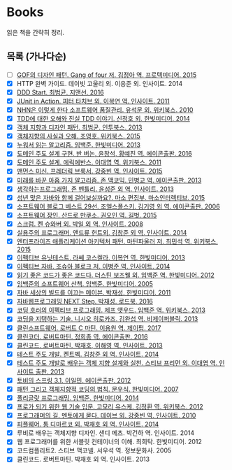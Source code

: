 # Books
읽은 책을 간략히 정리.

## 목록 (가나다순)
- [ ] [GOF의 디자인 패턴. Gang of four 저. 김정아 역. 프로텍미디어. 2015](summary/gof.md)
- [x] HTTP 완벽 가이드. 데이빗 고울리 외. 이응준 외. 인사이트. 2014
- [x] [DDD Start. 최범균. 지앤선. 2016](summary/ddd-start.md)
- [x] [JUnit in Action. 피터 타치브 외. 이복연 역. 인사이트. 2011](summary/junit-in-action.md)
- [x] [NHN은 이렇게 한다 소프트웨어 품질관리. 유석문 외. 위키북스. 2010](summary/like-nhn.md)
- [x] [TDD에 대한 오해와 진실 TDD 이야기. 신정호 외. 한빛미디어. 2014](summary/tdd-story.md)
- [x] [객체 지향과 디자인 패턴. 최범균. 인투북스. 2013](summary/oop-and-design-pattern.md)
- [x] [객체지향의 사실과 오해. 조영호. 위키북스. 2015](summary/the-essence-of-oo.md)
- [x] [누워서 읽는 알고리즘. 임백준. 한빛미디어. 2013](summary/algorithm-in-bed.md)
- [x] [도메인 주도 설계 구현. 반 버논, 윤창석, 황예진 역. 에이콘출판. 2016](summary/ddd-implementing.md)
- [x] [도메인 주도 설계. 에릭에반스. 이대엽 역. 위키북스. 2011](summary/ddd.md)
- [x] [맨먼스 미신. 프레더릭 브룩서. 강중빈 역. 인사이트. 2015](summary/the-mythical-man-month.md)
- [x] [미래를 바꾼 아홉 가지 알고리즘. 존 맥코믹. 민병교 역. 에이콘출판. 2013](summary/nine-algorithms.md)
- [x] [생각하는프로그래밍. 존 벤틀리. 윤성준 외 역. 인사이트. 2013](summary/programming-pearls.md)
- [x] [성년 맞은 자바와 함께 걸어보실까요?. 마소 편집부. 마소인터렉티브. 2015](summary/20-years-java.md)
- [x] [소프트웨어 블로그 베스트 29선. 조엘스폴스키. 김기영 외 역. 에이콘출판. 2006](summary/best-software-writing-i.md)
- [x] [소프트웨어 장인. 산드로 만쿠소. 권오인 역. 길벗. 2015](summary/master-of-software.md)
- [x] [스크럼. 켄 슈와버 외. 박일 외 역. 인사이트. 2008](summary/xp-and-scrum.md)
- [x] [실용주의 프로그래머. 앤드류 헌트외. 김창준 외 역. 인사이트. 2014](summary/pragmatic-programmer.md)
- [x] [엔터프라이즈 애플리케이션 아키텍처 패턴. 마틴파울러 저. 최민석 역. 위키북스. 2015](summary/poeaa.md)
- [x] [이펙티브 유닛테스트. 라쎄 코스켈라. 이복연 역. 한빛미디어. 2013](summary/effective-unittesting.md)
- [x] [이펙티브 자바. 조슈아 블로크 저. 이병준 역. 인사이트. 2014](summary/effective-java.md)
- [x] [읽기 좋은 코드가 좋은 코드다. 더스틴 보즈웰 외. 임백준 역. 한빛미디어. 2012](books/summary/art-of-readable-code.md)
- [x] [임백준의 소프트웨어 산책. 임백준. 한빛미디어. 2005](summary/polyglot-and-walk-of-software.md)
- [x] [자바 세상의 빌드를 이끄는 메이븐. 박재성. 한빛미디어. 2011](summary/maven-book.md)
- [x] [자바웹프로그래밍 NEXT Step. 박재성. 로드북. 2016](https://github.com/iamkyu/jwp-basic)
- [x] [코딩 호러의 이펙티브 프로그래밍. 제프 앳우드. 임백준 역. 위키북스. 2013](summary/effective-programming-more-than-writing-code.md)
- [x] [코딩을 지탱하는 기술. 니시오 히로카즈. 김완섭 역. 비제이퍼블릭. 2013](summary/coding-technology.md)
- [x] [클린소프트웨어. 로버트 C 마틴. 이용원 역. 제이펍. 2017](summary/clean-software.md)
- [x] [클린코더. 로버트마틴. 정희종 역. 에이콘출판. 2016](summary/the-clean-coder.md)
- [x] [클린코드. 로버트마틴. 박재호, 이해영 역. 인사이트. 2013](summary/clean-code.md)
- [x] [테스트 주도 개발. 켄트벡. 김창준 외 역. 인사이트. 2014](summary/test-driven-development-by-example.md)
- [x] [테스트 주도 개발로 배우는 객체 지향 설계와 실천. 스티브 프리먼 외. 이대엽 역. 인사이트 출판. 2013](summary/growing-oo-software-guided-by-tests.md)
- [x] [토비의 스프링 3.1. 이일민. 에이콘출판. 2012](https://github.com/iamkyu/toby-spring)
- [x] [패턴 그리고 객체지향적 코딩의 법칙. 문우식. 한빛미디어. 2007](summary/pattern-and-oop.md)
- [x] [폴리글랏 프로그래밍. 임백준. 한빛미디어. 2014](summary/polyglot-and-walk-of-software.md)
- [x] [프로가 되기 위한 웹 기술 입문. 고모리 유스케. 김정환 역. 위키북스. 2012](summary/web-tech-for-pro.md)
- [x] [프로그래머의 길. 멘토에게 묻다. 데이브 외. 강중빈 역. 인사이트. 2010](summary/apprenticeship-patterns.md)
- [x] [피플웨어. 톰 디마르코 외. 박재호 외 역. 인사이트. 2014](summary/people-ware.md)
- [x] 루비로 배우는 객체지향 디자인. 샌디 메츠. 박건하 역. 인사이트. 2014
- [x] 웹 프로그래머를 위한 서블릿 컨테이너의 이해. 최희탁. 한빛미디어. 2012
- [x] 코드컴플리트2. 스티브 맥코넬. 서우석 역. 정보문화사. 2005
- [x] 클린코드. 로버트마틴. 박재호 외 역. 인사이트. 2013 
